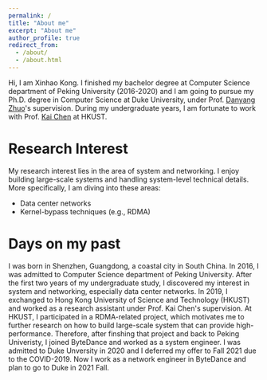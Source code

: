 ```yaml
---
permalink: /
title: "About me"
excerpt: "About me"
author_profile: true
redirect_from: 
  - /about/
  - /about.html
---
```


Hi, I am Xinhao Kong. I finished my bachelor degree at Computer Science department of Peking University (2016-2020) and I am going to pursue my Ph.D. degree in Computer Science at Duke University, under Prof. [Danyang Zhuo](https://danyangzhuo.com/)'s supervision. During my undergraduate years, I am fortunate to work with Prof. [Kai Chen](https://www.cse.ust.hk/~kaichen/) at HKUST.

Research Interest 
======
My research interest lies in the area of system and networking. I enjoy building large-scale systems and handling system-level technical details. More specifically, I am diving into these areas: 
- Data center networks
- Kernel-bypass techniques (e.g., RDMA)

Days on my past
======
I was born in Shenzhen, Guangdong, a coastal city in South China. In 2016, I was admitted to Computer Science department of Peking University. After the first two years of my undergraduate study, I discovered my interest in system and networking, especially data center networks. In 2019, I exchanged to Hong Kong University of Science and Technology (HKUST) and worked as a research assistant under Prof. Kai Chen's supervision. At HKUST, I participated in a RDMA-related project, which motivates me to further research on how to build large-scale system that can provide high-performance. Therefore, after finshing that project and back to Peking Univeristy, I joined ByteDance and worked as a system engineer. I was admitted to Duke Unversity in 2020 and I deferred my offer to Fall 2021 due to the COVID-2019. Now I work as a network engineer in ByteDance and plan to go to Duke in 2021 Fall.
